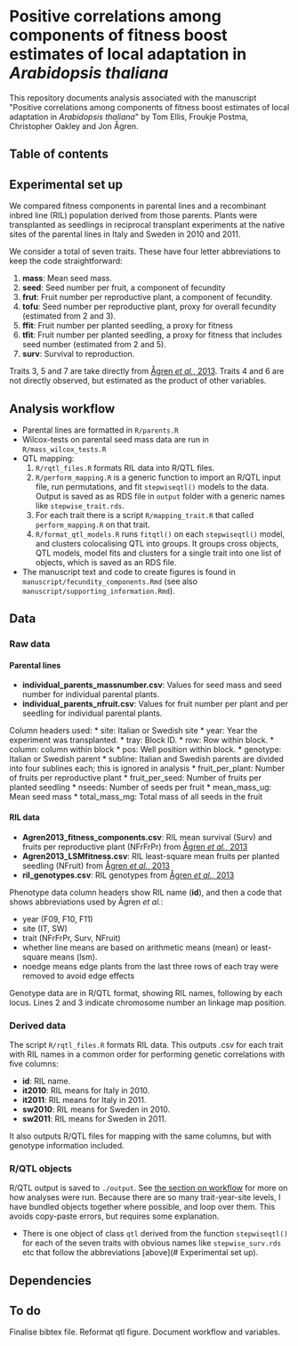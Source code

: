 # Positive correlations among components of fitness boost estimates of local adaptation in *Arabidopsis thaliana*

This repository documents analysis associated with the manuscript "Positive correlations among components of fitness boost estimates of local adaptation in *Arabidopsis thaliana*" by Tom Ellis, Froukje Postma, Christopher Oakley and Jon Ågren.



## Table of contents

## Experimental set up
We compared fitness components in parental lines and a recombinant inbred line (RIL) population derived from those parents.
Plants were transplanted as seedlings in reciprocal transplant experiments at the native sites of the parental lines in Italy and Sweden in 2010 and 2011.

We consider a total of seven traits. These have four letter abbreviations to keep the code straightforward:

1. **mass**: Mean seed mass.
2. **seed**: Seed number per fruit, a component of fecundity
3. **frut**: Fruit number per reproductive plant, a component of fecundity.
4. **tofu**: Seed number per reproductive plant, proxy for overall fecundity (estimated from 2 and 3).
5. **ffit**: Fruit number per planted seedling, a proxy for fitness
6. **tfit**: Fruit number per planted seedling, a proxy for fitness that includes seed number (estimated from 2 and 5).
7. **surv**: Survival to reproduction.

Traits 3, 5 and 7 are take directly from [Ågren *et al.*, 2013](http://www.pnas.org/content/110/52/21077/).
Traits 4 and 6 are not directly observed, but estimated as the product of other variables.


## Analysis workflow

* Parental lines are formatted in `R/parents.R`
* Wilcox-tests on parental seed mass data are run in `R/mass_wilcox_tests.R`
* QTL mapping:
	1. `R/rqtl_files.R` formats RIL data into R/QTL files.
	2. `R/perform_mapping.R` is a generic function to import an R/QTL input file, run permutations, and fit `stepwiseqtl()` models to the data. Output is saved as as RDS file in `output` folder with a generic names like `stepwise_trait.rds`.
	3. For each trait there is a script `R/mapping_trait.R` that called `perform_mapping.R` on that trait.
	4. `R/format_qtl_models.R` runs `fitqtl()` on each `stepwiseqtl()` model, and clusters colocalising QTL into groups. It groups cross objects, QTL models, model fits and clusters for a single trait into one list of objects, which is saved as an RDS file.
* The manuscript text and code to create figures is found in `manuscript/fecundity_components.Rmd` (see also `manuscript/supporting_information.Rmd`).

## Data
### Raw data
#### Parental lines

* **individual_parents_massnumber.csv**: Values for seed mass and seed number for individual parental plants.
* **individual_parents_nfruit.csv**: Values for fruit number per plant and per seedling for individual parental plants.

Column headers used:
	* site: Italian or Swedish site
	* year: Year the experiment was transplanted.
	* tray: Block ID.
	* row: Row within block.
	* column: column within block
	* pos: Well position within block.
	* genotype: Italian or Swedish parent
	* subline: Italian and Swedish parents are divided into four sublines each; this is ignored in analysis
	* fruit_per_plant: Number of fruits per reproductive plant
	* fruit_per_seed: Number of fruits per planted seedling
	* nseeds: Number of seeds per fruit
	* mean_mass_ug: Mean seed mass
	* total_mass_mg: Total mass of all seeds in the fruit

#### RIL data

* **Agren2013_fitness_components.csv**: RIL mean survival (Surv) and fruits per reproductive plant (NFrFrPr) from [Ågren *et al.*, 2013](http://www.pnas.org/content/110/52/21077/)
* **Agren2013_LSMfitness.csv**: RIL least-square mean fruits per planted seedling (NFruit) from [Ågren *et al.*, 2013](http://www.pnas.org/content/110/52/21077/)
* **ril_genotypes.csv**: RIL genotypes from [Ågren *et al.*, 2013](http://www.pnas.org/content/110/52/21077/)

Phenotype data column headers show RIL name (**id**), and then a code that shows abbreviations used by Ågren *et al.*:

* year (F09, F10, F11)
* site (IT, SW)
* trait (NFrFrPr, Surv, NFruit)
* whether line means are based on arithmetic means (mean) or least-square means (lsm).
* noedge means edge plants from the last three rows of each tray were removed to avoid edge effects

Genotype data are in R/QTL format, showing RIL names, following by each locus. Lines 2 and 3 indicate chromosome number an linkage map position.

### Derived data

The script `R/rqtl_files.R` formats RIL data. This outputs .csv for each trait with RIL names in a common order for performing genetic correlations with five columns:

* **id**: RIL name.
* **it2010**: RIL means for Italy in 2010.
* **it2011**: RIL means for Italy in 2011.
* **sw2010**: RIL means for Sweden in 2010.
* **sw2011**: RIL means for Sweden in 2011.

It also outputs R/QTL files for mapping with the same columns, but with genotype information included.

### R/QTL objects
R/QTL output is saved to `./output`. See [the section on workflow](#analysis-workflow) for more on how analyses were run. Because there are so many trait-year-site levels, I have bundled objects together where possible, and loop over them. This avoids copy-paste errors, but requires some explanation. 

* There is one object of class `qtl` derived from the function `stepwiseqtl()` for each of the seven traits with obvious names like `stepwise_surv.rds` etc that follow the abbreviations [above](# Experimental set up).



## Dependencies

## To do
Finalise bibtex file.
Reformat qtl figure.
Document workflow and variables.
